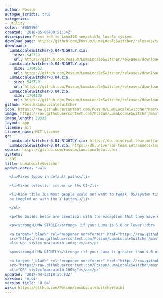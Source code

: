 ```yaml
---
author: Possum
autogen_scripts: true
categories:
- utility
color: '#8b9990'
created: '2016-05-06T00:51:34Z'
description: Front end to Luma3DS compatible locale system.
download_page: https://github.com/Possum/LumaLocaleSwitcher/releases/tag/0.04
downloads:
  LumaLocaleSwitcher-0.04-NIGHTLY.cia:
    size: 545728
    url: https://github.com/Possum/LumaLocaleSwitcher/releases/download/0.04/LumaLocaleSwitcher-0.04-NIGHTLY.cia
  LumaLocaleSwitcher-0.04-NIGHTLY.zip:
    size: 1764562
    url: https://github.com/Possum/LumaLocaleSwitcher/releases/download/0.04/LumaLocaleSwitcher-0.04-NIGHTLY.zip
  LumaLocaleSwitcher-0.04.cia:
    size: 545728
    url: https://github.com/Possum/LumaLocaleSwitcher/releases/download/0.04/LumaLocaleSwitcher-0.04.cia
  LumaLocaleSwitcher-0.04.zip:
    size: 1764105
    url: https://github.com/Possum/LumaLocaleSwitcher/releases/download/0.04/LumaLocaleSwitcher-0.04.zip
github: Possum/LumaLocaleSwitcher
icon: https://raw.githubusercontent.com/Possum/LumaLocaleSwitcher/master/meta/icon.png
image: https://raw.githubusercontent.com/Possum/LumaLocaleSwitcher/master/meta/banner.png
image_length: 39325
layout: app
license: mit
license_name: MIT License
qr:
  LumaLocaleSwitcher-0.04-NIGHTLY.cia: https://db.universal-team.net/assets/images/qr/lumalocaleswitcher-0.04-nightly.cia.png
  LumaLocaleSwitcher-0.04.cia: https://db.universal-team.net/assets/images/qr/lumalocaleswitcher-0.04.cia.png
source: https://github.com/Possum/LumaLocaleSwitcher
systems:
- 3DS
title: LumaLocaleSwitcher
update_notes: '<ul>

  <li>Fixes typos in default paths</li>

  <li>Fixes detection issues in the UI</li>

  <li>Hide title IDs most people would not want to tweak (DS/system titles; they can
  be toggled on with the Y button)</li>

  </ul>

  <p>The builds below are identical with the exception that they have different defaults.</p>

  <p><strong>LUMA STABLE</strong> (if your Luma is 6.6 or lower):<br>

  <a target="_blank" rel="noopener noreferrer" href="https://raw.githubusercontent.com/Possum/LumaLocaleSwitcher/master/qr/0.04.png"><img
  src="https://raw.githubusercontent.com/Possum/LumaLocaleSwitcher/master/qr/0.04.png"
  alt="QR" style="max-width:100%;"></a></p>

  <p><strong>LUMA NIGHTLY</strong> (if your Luma is greater than 6.6 or Nightly):<br>

  <a target="_blank" rel="noopener noreferrer" href="https://raw.githubusercontent.com/Possum/LumaLocaleSwitcher/master/qr/0.04-NIGHTLY.png"><img
  src="https://raw.githubusercontent.com/Possum/LumaLocaleSwitcher/master/qr/0.04-NIGHTLY.png"
  alt="QR" style="max-width:100%;"></a></p>'
updated: '2017-04-22T18:55:03Z'
version: '0.04'
version_title: '0.04'
wiki: https://github.com/Possum/LumaLocaleSwitcher/wiki
---
```

